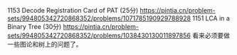 1153 Decode Registration Card of PAT (25分)
https://pintia.cn/problem-sets/994805342720868352/problems/1071785190929788928
1151 LCA in a Binary Tree (30分)
https://pintia.cn/problem-sets/994805342720868352/problems/1038430130011897856
看来必须要做一些图论和树上的问题了。
